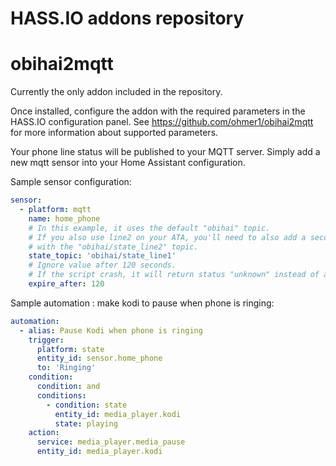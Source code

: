 # HASS.IO addons repository

# obihai2mqtt
Currently the only addon included in the repository.

Once installed, configure the addon with the required parameters in the HASS.IO configuration panel. See https://github.com/ohmer1/obihai2mqtt for more information about supported parameters.

Your phone line status will be published to your MQTT server. Simply add a new mqtt sensor into your Home Assistant configuration.

Sample sensor configuration:
```yml
sensor:
  - platform: mqtt
    name: home_phone
    # In this example, it uses the default "obihai" topic. 
    # If you also use line2 on your ATA, you'll need to also add a second sensor 
    # with the "obihai/state_line2" topic.
    state_topic: 'obihai/state_line1'
    # Ignore value after 120 seconds.
    # If the script crash, it will return status "unknown" instead of a stalled value.
    expire_after: 120
```

Sample automation : make kodi to pause when phone is ringing:
```yml
automation:
  - alias: Pause Kodi when phone is ringing
    trigger:
      platform: state
      entity_id: sensor.home_phone
      to: 'Ringing'
    condition:
      condition: and
      conditions:
        - condition: state
          entity_id: media_player.kodi
          state: playing
    action:
      service: media_player.media_pause
      entity_id: media_player.kodi
```
